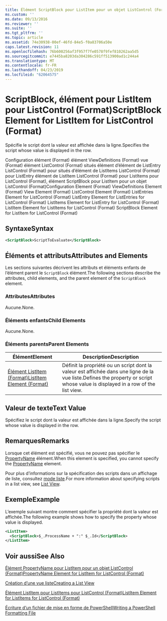 ```yaml
---
title: Élément ScriptBlock pour ListItem pour un objet ListControl (Format) | Microsoft Docs
ms.custom: ''
ms.date: 09/13/2016
ms.reviewer: ''
ms.suite: ''
ms.tgt_pltfrm: ''
ms.topic: article
ms.assetid: 74e30938-00ef-46fd-84e5-f0a83706a50e
caps.latest.revision: 11
ms.openlocfilehash: 76b600256af3f957f7fe0578f9fef810262aa5d5
ms.sourcegitcommit: e7445ba8203da304286c591ff513900ad1c244a4
ms.translationtype: MT
ms.contentlocale: fr-FR
ms.lasthandoff: 04/23/2019
ms.locfileid: "62064575"
---
```

# <a name="scriptblock-element-for-listitem-for-listcontrol-format"></a><span data-ttu-id="8a60b-102">ScriptBlock, élément pour ListItem pour ListControl (Format)</span><span class="sxs-lookup"><span data-stu-id="8a60b-102">ScriptBlock Element for ListItem for ListControl (Format)</span></span>

<span data-ttu-id="8a60b-103">Spécifie le script dont la valeur est affichée dans la ligne.</span><span class="sxs-lookup"><span data-stu-id="8a60b-103">Specifies the script whose value is displayed in the row.</span></span>

<span data-ttu-id="8a60b-104">Configuration élément (Format) élément ViewDefinitions (Format) vue (Format) élément ListControl (Format) situés élément d’élément de ListEntry ListControl (Format) pour situés d’élément de ListItems ListControl (Format) pour ListEntry élément de ListItem ListControl (Format) pour ListItems pour ListControl (Format), élément ScriptBlock pour ListItem pour un objet ListControl (Format)</span><span class="sxs-lookup"><span data-stu-id="8a60b-104">Configuration Element (Format) ViewDefinitions Element (Format) View Element (Format) ListControl Element (Format) ListEntries Element for ListControl (Format) ListEntry Element for ListEntries for ListControl (Format) ListItems Element for ListEntry for ListControl (Format) ListItem Element for ListItems for ListControl (Format) ScriptBlock Element for ListItem for ListControl (Format)</span></span>

## <a name="syntax"></a><span data-ttu-id="8a60b-105">Syntaxe</span><span class="sxs-lookup"><span data-stu-id="8a60b-105">Syntax</span></span>

```xml
<ScriptBlock>ScriptToEvaluate</ScriptBlock>
```

## <a name="attributes-and-elements"></a><span data-ttu-id="8a60b-106">Éléments et attributs</span><span class="sxs-lookup"><span data-stu-id="8a60b-106">Attributes and Elements</span></span>

<span data-ttu-id="8a60b-107">Les sections suivantes décrivent les attributs et éléments enfants de l’élément parent le `ScriptBlock` élément.</span><span class="sxs-lookup"><span data-stu-id="8a60b-107">The following sections describe the attributes, child elements, and the parent element of the `ScriptBlock` element.</span></span>

### <a name="attributes"></a><span data-ttu-id="8a60b-108">Attributes</span><span class="sxs-lookup"><span data-stu-id="8a60b-108">Attributes</span></span>

<span data-ttu-id="8a60b-109">Aucune.</span><span class="sxs-lookup"><span data-stu-id="8a60b-109">None.</span></span>

### <a name="child-elements"></a><span data-ttu-id="8a60b-110">Éléments enfants</span><span class="sxs-lookup"><span data-stu-id="8a60b-110">Child Elements</span></span>

<span data-ttu-id="8a60b-111">Aucune.</span><span class="sxs-lookup"><span data-stu-id="8a60b-111">None.</span></span>

### <a name="parent-elements"></a><span data-ttu-id="8a60b-112">Éléments parents</span><span class="sxs-lookup"><span data-stu-id="8a60b-112">Parent Elements</span></span>

|<span data-ttu-id="8a60b-113">Élément</span><span class="sxs-lookup"><span data-stu-id="8a60b-113">Element</span></span>|<span data-ttu-id="8a60b-114">Description</span><span class="sxs-lookup"><span data-stu-id="8a60b-114">Description</span></span>|
|-------------|-----------------|
|[<span data-ttu-id="8a60b-115">Élément ListItem (Format)</span><span class="sxs-lookup"><span data-stu-id="8a60b-115">ListItem Element (Format)</span></span>](./listitem-element-for-listitems-for-listcontrol-format.md)|<span data-ttu-id="8a60b-116">Définit la propriété ou un script dont la valeur est affichée dans une ligne de la vue liste.</span><span class="sxs-lookup"><span data-stu-id="8a60b-116">Defines the property or script whose value is displayed in a row of the list view.</span></span>|

## <a name="text-value"></a><span data-ttu-id="8a60b-117">Valeur de texte</span><span class="sxs-lookup"><span data-stu-id="8a60b-117">Text Value</span></span>

<span data-ttu-id="8a60b-118">Spécifiez le script dont la valeur est affichée dans la ligne.</span><span class="sxs-lookup"><span data-stu-id="8a60b-118">Specify the script whose value is displayed in the row.</span></span>

## <a name="remarks"></a><span data-ttu-id="8a60b-119">Remarques</span><span class="sxs-lookup"><span data-stu-id="8a60b-119">Remarks</span></span>

<span data-ttu-id="8a60b-120">Lorsque cet élément est spécifié, vous ne pouvez pas spécifier le [PropertyName](./propertyname-element-for-listitem-for-listcontrol-format.md) élément.</span><span class="sxs-lookup"><span data-stu-id="8a60b-120">When this element is specified, you cannot specify the [PropertyName](./propertyname-element-for-listitem-for-listcontrol-format.md) element.</span></span>

<span data-ttu-id="8a60b-121">Pour plus d’informations sur la spécification des scripts dans un affichage de liste, consultez [mode liste](./creating-a-list-view.md).</span><span class="sxs-lookup"><span data-stu-id="8a60b-121">For more information about specifying scripts in a list view, see [List View](./creating-a-list-view.md).</span></span>

## <a name="example"></a><span data-ttu-id="8a60b-122">Exemple</span><span class="sxs-lookup"><span data-stu-id="8a60b-122">Example</span></span>

<span data-ttu-id="8a60b-123">L’exemple suivant montre comment spécifier la propriété dont la valeur est affichée.</span><span class="sxs-lookup"><span data-stu-id="8a60b-123">The following example shows how to specify the property whose value is displayed.</span></span>

```xml
<ListItem>
  <ScriptBlock>$_.ProcessName + ":" $_.Id</ScriptBlock>
</ListItem>

```

## <a name="see-also"></a><span data-ttu-id="8a60b-124">Voir aussi</span><span class="sxs-lookup"><span data-stu-id="8a60b-124">See Also</span></span>

[<span data-ttu-id="8a60b-125">Élément PropertyName pour ListItem pour un objet ListControl (Format)</span><span class="sxs-lookup"><span data-stu-id="8a60b-125">PropertyName Element for ListItem for ListControl (Format)</span></span>](./propertyname-element-for-listitem-for-listcontrol-format.md)

[<span data-ttu-id="8a60b-126">Création d’une vue liste</span><span class="sxs-lookup"><span data-stu-id="8a60b-126">Creating a List View</span></span>](./creating-a-list-view.md)

[<span data-ttu-id="8a60b-127">Élément ListItem pour ListItems pour ListControl (Format)</span><span class="sxs-lookup"><span data-stu-id="8a60b-127">ListItem Element for ListItems for ListControl (Format)</span></span>](./listitem-element-for-listitems-for-listcontrol-format.md)

[<span data-ttu-id="8a60b-128">Écriture d’un fichier de mise en forme de PowerShell</span><span class="sxs-lookup"><span data-stu-id="8a60b-128">Writing a PowerShell Formatting File</span></span>](./writing-a-powershell-formatting-file.md)
